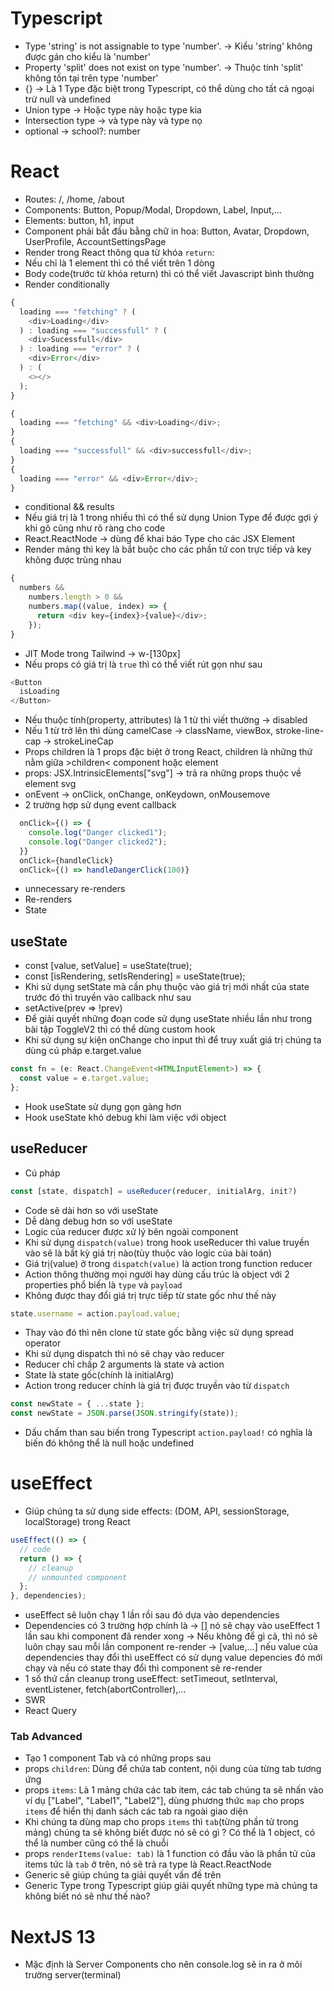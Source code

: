 # Typescript

- Type 'string' is not assignable to type 'number'. -> Kiểu 'string' không được gán cho kiểu là 'number'
- Property 'split' does not exist on type 'number'. -> Thuộc tính 'split' không tồn tại trên type 'number'
- {} -> Là 1 Type đặc biệt trong Typescript, có thể dùng cho tất cả ngoại trừ null và undefined
- Union type -> Hoặc type này hoặc type kia
- Intersection type -> và type này và type nọ
- optional -> school?: number

# React

- Routes: /, /home, /about
- Components: Button, Popup/Modal, Dropdown, Label, Input,...
- Elements: button, h1, input
- Component phải bắt đầu bằng chữ in hoa: Button, Avatar, Dropdown, UserProfile, AccountSettingsPage
- Render trong React thông qua từ khóa `return`:
- Nếu chỉ là 1 element thì có thể viết trên 1 dòng
- Body code(trước từ khóa return) thì có thể viết Javascript bình thường
- Render conditionally

```js
{
  loading === "fetching" ? (
    <div>Loading</div>
  ) : loading === "successfull" ? (
    <div>Sucessfull</div>
  ) : loading === "error" ? (
    <div>Error</div>
  ) : (
    <></>
  );
}
```

```js
{
  loading === "fetching" && <div>Loading</div>;
}
{
  loading === "successfull" && <div>successfull</div>;
}
{
  loading === "error" && <div>Error</div>;
}
```

- conditional && results
- Nếu giá trị là 1 trong nhiều thì có thể sử dụng Union Type để được gợi ý khi gõ cũng như rõ ràng cho code
- React.ReactNode -> dùng để khai báo Type cho các JSX Element
- Render mảng thì key là bắt buộc cho các phần tử con trực tiếp và key không được trùng nhau

```js
{
  numbers &&
    numbers.length > 0 &&
    numbers.map((value, index) => {
      return <div key={index}>{value}</div>;
    });
}
```

- JIT Mode trong Tailwind -> w-[130px]
- Nếu props có giá trị là `true` thì có thể viết rút gọn như sau

```js
<Button
  isLoading
</Button>
```

- Nếu thuộc tính(property, attributes) là 1 từ thì viết thường -> disabled
- Nếu 1 từ trở lên thì dùng camelCase -> className, viewBox, stroke-line-cap -> strokeLineCap
- Props children là 1 props đặc biệt ở trong React, children là những thứ nằm giữa >children< component hoặc element
- props: JSX.IntrinsicElements["svg"] -> trả ra những props thuộc về element svg
- onEvent -> onClick, onChange, onKeydown, onMousemove
- 2 trường hợp sử dụng event callback

```js
  onClick={() => {
    console.log("Danger clicked1");
    console.log("Danger clicked2");
  }}
  onClick={handleClick}
  onClick={() => handleDangerClick(100)}

```

- unnecessary re-renders
- Re-renders
- State

## useState

- const [value, setValue] = useState(true);
- const [isRendering, setIsRendering] = useState(true);
- Khi sử dụng setState mà cần phụ thuộc vào giá trị mới nhất của state trước đó thì truyền vào callback như sau
- setActive(prev => !prev)
- Để giải quyết những đoạn code sử dụng useState nhiều lần như trong bài tập ToggleV2 thì có thể dùng custom hook
- Khi sử dụng sự kiện onChange cho input thì để truy xuất giá trị chúng ta dùng cú pháp e.target.value

```typescript
const fn = (e: React.ChangeEvent<HTMLInputElement>) => {
  const value = e.target.value;
};
```

- Hook useState sử dụng gọn gàng hơn
- Hook useState khó debug khi làm việc với object

## useReducer

- Cú pháp

```typescript
const [state, dispatch] = useReducer(reducer, initialArg, init?)
```

- Code sẽ dài hơn so với useState
- Dễ dàng debug hơn so với useState
- Logic của reducer được xử lý bên ngoài component
- Khi sử dụng `dispatch(value)` trong hook useReducer thì value truyền vào sẽ là bất kỳ giá trị nào(tùy thuộc vào logic của bài toán)
- Giá trị(value) ở trong `dispatch(value)` là action trong function reducer
- Action thông thường mọi người hay dùng cấu trúc là object với 2 properties phổ biến là `type` và `payload`
- Không được thay đổi giá trị trực tiếp từ state gốc như thế này

```typescript
state.username = action.payload.value;
```

- Thay vào đó thì nên clone từ state gốc bằng việc sử dụng spread operator
- Khi sử dụng dispatch thì nó sẽ chạy vào reducer
- Reducer chỉ chấp 2 arguments là state và action
- State là state gốc(chính là initialArg)
- Action trong reducer chính là giá trị được truyền vào từ `dispatch`

```typescript
const newState = { ...state };
const newState = JSON.parse(JSON.stringify(state));
```

- Dấu chấm than sau biến trong Typescript `action.payload!` có nghĩa là biến đó không thể là null hoặc undefined

# useEffect

- Giúp chúng ta sử dụng side effects: (DOM, API, sessionStorage, localStorage) trong React

```typescript
useEffect(() => {
  // code
  return () => {
    // cleanup
    // unmounted component
  };
}, dependencies);
```

- useEffect sẽ luôn chạy 1 lần rồi sau đó dựa vào dependencies
- Dependencies có 3 trường hợp chính là
  -> [] nó sẽ chạy vào useEffect 1 lần sau khi component đã render xong
  -> Nếu không để gì cả, thì nó sẽ luôn chạy sau mỗi lần component re-render
  -> [value,...] nếu value của dependencies thay đổi thì useEffect có sử dụng value depencies đó mới chạy và nếu có state thay đổi thì component sẽ re-render
- 1 số thứ cần cleanup trong useEffect: setTimeout, setInterval, eventListener, fetch(abortController),...
- SWR
- React Query

### Tab Advanced

- Tạo 1 component Tab và có những props sau
- props `children`: Dùng để chứa tab content, nội dung của từng tab tương ứng
- props `items`: Là 1 mảng chứa các tab item, các tab chúng ta sẽ nhấn vào ví dụ ["Label", "Label1", "Label2"], dùng phương thức `map` cho props `items` để hiển thị danh sách các tab ra ngoài giao diện
- Khi chúng ta dùng map cho props `items` thì `tab`(từng phần tử trong mảng) chúng ta sẽ không biết được nó sẽ có gì ? Có thể là 1 object, có thể là number cũng có thể là chuỗi
- props `renderItems(value: tab)` là 1 function có đầu vào là phần tử của items tức là `tab` ở trên, nó sẽ trả ra type là React.ReactNode
- Generic sẽ giúp chúng ta giải quyết vấn đề trên
- Generic Type trong Typescript giúp giải quyết những type mà chúng ta không biết nó sẽ như thế nào?

# NextJS 13

- Mặc định là Server Components cho nên console.log sẽ in ra ở môi trường server(terminal)
